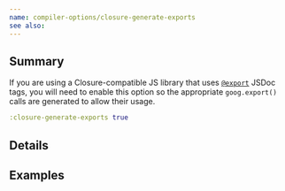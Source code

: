 ```yaml
---
name: compiler-options/closure-generate-exports
see also:
---
```


## Summary

If you are using a Closure-compatible JS library that uses [`@export`] JSDoc tags,
you will need to enable this option so the appropriate `goog.export()` calls
are generated to allow their usage.

[`@export`]:https://github.com/google/closure-compiler/wiki/Annotating-JavaScript-for-the-Closure-Compiler#export-export-sometype

```clj
:closure-generate-exports true
```

## Details

## Examples
